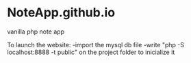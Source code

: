 # NoteApp.github.io
vanilla php note app

To launch the website:
-import the mysql db file
-write "php -S localhost:8888 -t public" on the project folder to inicialize it

